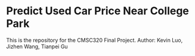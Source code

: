 # Predict Used Car Price Near College Park
This is the repository for the CMSC320 Final Project.
Author: Kevin Luo, Jizhen Wang, Tianpei Gu
